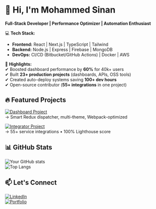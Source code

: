 # 👋 Hi, I'm Mohammed Sinan

**Full-Stack Developer | Performance Optimizer | Automation Enthusiast**  

💻 **Tech Stack:**  
- **Frontend:** React | Next.js | TypeScript | Tailwind  
- **Backend:** Node.js | Express | Firebase | MongoDB  
- **DevOps:** CI/CD (Bitbucket/GitHub Actions) | Docker | AWS  

🚀 **Highlights:**  
✔ Boosted dashboard performance by **60%** for 40k+ users  
✔ Built **23+ production projects** (dashboards, APIs, OSS tools)  
✔ Created auto-deploy systems saving **100+ dev hours**  
✔ Open-source contributor (**55+ integrations** in one project)  

## 🔥 Featured Projects
[![Dashboard Project](https://img.shields.io/badge/🚀_Dashboard-Live-blue?style=flat-square)](https://dashboard-react-2.netlify.app)  
→ Smart Redux dispatcher, multi-theme, Webpack-optimized  

[![Integrator Project](https://img.shields.io/badge/🌐_Integrator-Open_Source-green?style=flat-square)](https://github.com/your-repo)  
→ 55+ service integrations • 100% Lighthouse score  

## 📊 GitHub Stats
![Your GitHub stats](https://github-readme-stats.vercel.app/api?username=mohammmedsinan&show_icons=true&theme=radical)  
![Top Langs](https://github-readme-stats.vercel.app/api/top-langs/?username=mohammmedsinan&layout=compact)  

## 📫 Let's Connect  
[![LinkedIn](https://img.shields.io/badge/LinkedIn-0077B5?style=for-the-badge&logo=linkedin&logoColor=white)](https://linkedin.com/in/your-profile)  
[![Portfolio](https://img.shields.io/badge/🌐_Portfolio-FF7139?style=for-the-badge)](https://your-portfolio-link)  
